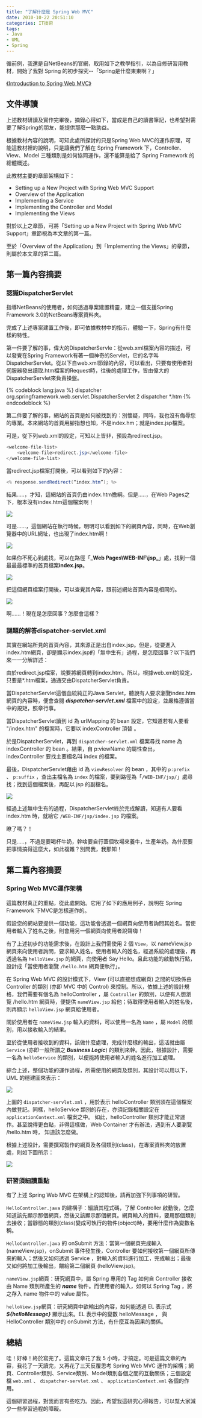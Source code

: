 ```yaml
---
title: "了解什麼是 Spring Web MVC"
date: 2010-10-22 20:51:10
categories: IT技術
tags:
- Java
- UML
- Spring
---
```


循前例，我還是自NetBeans的官網，取用如下之教學指引，以為自修研習用教材，開始了我對 Spring 的初步探究--「Spring是什麼東東啊？」
<!-- more -->

[《Introduction to Spring Web MVC》](https://netbeans.org/kb/docs/web/quickstart-webapps-spring.html)

## 文件導讀

上述教材研讀及實作完畢後，摘錄心得如下，當成是自己的讀書筆記，也希望對需要了解Spring的朋友，能提供那麼一點助益。

根據教材內容的說明，可知此處所探討的只是Spring Web MVC的運作原理，可能這教材裡的說明，只是讓我們了解在 Spring Framework 下，Controller、View、Model 三種類別是如何協同運作，還不能算是給了 Spring Framework 的總體概述。

此教材主要的章節架構如下：

 * Setting up a New Project with Spring Web MVC Support
 * Overview of the Application
 * Implementing a Service
 * Implementing the Controller and Model
 * Implementing the Views

對於以上之章節，可將「Setting up a New Project with Spring Web MVC Support」章節視為本文章的第一篇。

至於「Overview of the Application」到「Implementing the Views」的章節，則屬於本文章的第二篇。

## 第一篇內容摘要

### 認識DispatcherServlet

指導NetBeans的使用者，如何透過專案建置精靈，建立一個支援Spring Framework 3.0的NetBeans專案資料夾。

完成了上述專案建置工作後，即可依據教材中的指示，體驗一下，Spring有什麼樣的特性。

第一件要了解的事，偉大的DispatcherServle：從web.xml檔案內容的描述，可以發覺在Spring Framework有著一個神奇的Servlet，它的名字叫DispatcherServlet。從以下自web.xml節錄的內容，可以看出，只要有使用者對伺服器發出讀取.htm檔案的Request時，往後的處理工作，皆由偉大的DispatcherServlet來負責操盤。

{% codeblock lang:java %}
<servlet>
    <servlet-name>dispatcher</servlet-name>
    <servlet-class>org.springframework.web.servlet.DispatcherServlet</servlet-class>
    <load-on-startup>2</load-on-startup>
</servlet>
<servlet-mapping>
    <servlet-name>dispatcher</servlet-name>
    <url-pattern>*.htm</url-pattern>
</servlet-mapping>
{% endcodeblock %}

第二件要了解的事，網站的首頁是如何被找到的：別懷疑，同時，我也沒有侮辱您的專業。本來網站的首頁用腳指想也知，不是index.hm；就是index.jsp檔案。

可是，從下列web.xml的設定，可知以上皆非，預設為redirect.jsp。

```java
<welcome-file-list>
    <welcome-file>redirect.jsp</welcome-file>
</welcome-file-list>
```


當redirect.jsp檔案打開後，可以看到如下的內容：

``` java
<% response.sendRedirect(“index.htm”); %>
```

結果.....，才知，這網站的首頁仍由index.htm擔綱。但是.....，在Web Pages之下，根本沒有index.htm這個檔案啊！

![](http://lh3.googleusercontent.com/_40BYSx3mIfk/TME2a3TF0qI/AAAAAAAAA4s/q8rhJEdeCiM/s1600/image%5B2%5D.png)

可是......，這個網站在執行時候，明明可以看到如下的網頁內容，同時，在Web瀏覽器中的URL網址，也出現了index.htm啊！

![](http://lh3.googleusercontent.com/_40BYSx3mIfk/TME2cLkOd7I/AAAAAAAAA40/2_UylvnIRgA/s1600/image%5B6%5D.png)

如果你不死心到處找，可以在路徑「___Web Pages\WEB-INF\jsp\___」處，找到一個最最最標準的首頁檔案**index.jsp**。

![](http://lh3.googleusercontent.com/_40BYSx3mIfk/TME2dvrnzqI/AAAAAAAAA48/jTuOjbVwSek/s1600/image%5B12%5D.png)

把這個網頁檔案打開後，可以查覺其內容，跟前述網站首頁內容是相同的。

![](http://lh3.googleusercontent.com/_40BYSx3mIfk/TME2fERSynI/AAAAAAAAA5E/9vG6XkB1ef8/s1600/image%5B16%5D.png)

啊......！現在是怎麼回事？怎麼會這樣？



### 謎題的解答dispatcher-servlet.xml

其實在網站所見的首頁內容，其來源正是出自index.jsp。但是，從要進入index.htm網頁，卻是顯示index.jsp的「無中生有」過程，是怎麼回事？以下我們來一一分解詳述：

由於redirect.jsp檔案，說要將網頁轉到index.htm。所以，根據web.xml的設定，只要是*.htm檔案，通通交由DispatcherServlet負責。

當DispatcherServlet這個血統純正的Java Servlet，聽說有人要求瀏覽index.htm網頁的內容時，便會查閱 ***dispatcher-servlet.xml*** 檔案中的設定，並嚴格遵循當中的規矩，照章行事。

當DispatcherServlet讀到 id 為 urlMapping 的 bean 設定，它知道若有人要看 "/index.htm" 的檔案時，它要以 indexController 頂替 。

於是DispatcherServlet，再到 `dispatcher-servlet.xml` 檔案尋找 name 為 indexController 的 bean 。結果，自 p:viewName 的屬性查出，indexController 要找主要檔名叫 index 的檔案。

最後，DispatcherServlet藉由 id 為 `viewResolver` 的 bean ，其中的 `p:prefix` 、 `p:suffix` ，查出主檔名為 `index` 的檔案，要到路徑為「`/WEB-INF/jsp/`」處尋找；找到這個檔案後，再配以 jsp 的副檔名。

![](http://lh3.googleusercontent.com/_40BYSx3mIfk/TME2g4cp0mI/AAAAAAAAA5M/CKWLHGG6_OE/s1600/image%5B21%5D.png)

經過上述無中生有的過程，DispatcherServlet終於完成解讀，知道有人要看 index.htm 時，就給它 `/WEB-INF/jsp/index.jsp` 的檔案。

瞭了嗎？！

只是.....，不過是要喝杯牛奶，幹啥要自行蓋個牧場來養牛，生產年奶。為什麼要把事情搞得這麼大，如此複雜？別問我，我那知！



## 第二篇內容摘要

### Spring Web MVC運作架構

這篇教材真正的重點，從此處開始。它用了如下的應用例子，說明在 Spring Framework 下MVC是怎樣運作的。

假設您的網站要提供一個功能，這功能會透過一個網頁向使用者詢問其姓名。當使用者輸入了姓名之後，則會用另一個網頁向使用者說聲嗨！

有了上述初步的功能需求後，在設計上我們需使用 2 個 `View`，以 nameView.jsp 網頁來向使用者詢問，要求輸入姓名。使用者輸入的姓名，經過系統的處理後，再透過名為 `helloView.jsp` 的網頁，向使用者 Say Hello。且此功能的啟動執行點，設計成「當使用者瀏覽 `/hello.htm` 網頁便執行」。

在 Spring Web MVC 的設計模式下，View (可以直接想成網頁) 之間的切換係由 Controller 的類別 (亦即 MVC 中的 Control) 來控制。所以，依據上述的設計規格，我們需要有個名為 helloController ，屬 `Controller` 的類別，以便有人想瀏覽 /hello.htm 網頁時，便提供 `nameView.jsp` 給他；待取得使用者輸入的姓名後，則再顯示 `helloView.jsp` 網頁給使用者。

關於使用者在 `nameView.jsp` 輸入的資料，可以使用一名為 `Name` ，屬 `Model` 的類別，用以接收輸入的結果。

至於從使用者接收到的資料，該做什麼處理，完成什麼樣的輸出，這活就由屬 `Service` (亦即一般所謂之 ***Business Logic***) 的類別來幹。因此，根據設計，需要一名為 `helloService` 的類別，以便能將使用者輸入的姓名進行加工處理。

綜合上述，整個功能的運作過程，所需使用的網頁及類別，其設計可以用以下，UML 的穩建圖來表示：

![](http://lh4.ggpht.com/_40BYSx3mIfk/TME2jaihn8I/AAAAAAAAA5Y/3J-7uQf-RLo/image_thumb%5B12%5D.png?imgmax=800)

上圖的 `dispatcher-servlet.xml` ，用於表示 helloController 類別須在這個檔案內做登記。同樣，helloService 類別的存在，亦須記錄相關設定在 `applicationContext.xml` 檔案之中。 如此，helloController 類別才能正常運作。甚至說得更白點，非得這樣做，Web Container 才有辦法，遇到有人要瀏覽 /hello.htm 時， 知道該怎麼做。

根據上述設計，需要撰寫製作的網頁及各個類別(class)，在專案資料夾的放置處，則如下圖所示：

![](http://lh3.googleusercontent.com/_40BYSx3mIfk/TME2kDdeB2I/AAAAAAAAA5c/gtVGg8Txwdg/s1600/image%5B34%5D.png)

### 研習須細讀重點

有了上述 Spring Web MVC 在架構上的認知後，請再加強下列事項的研習。

`HelloController.java` 的建構子：細讀其程式碼，了解 Controller 啟動後，怎麼知道該先顯示那個網頁，然後又該顯示那個網頁。網頁輸入的資料，要用那個類別去接收；當靜態的類別(class)變成可執行的物件(object)時，要用什麼作為變數名稱。

`HelloController.java` 的 onSubmit 方法：當第一個網頁完成輸入 (nameView.jsp)，onSubmit 事件發生後，Controller 要如何接收第一個網頁所傳來的輸入；然後又如何透過 Service ，對輸入的資料進行加工，完成輸出；最後又如何將加工後輸出，餵給第二個網頁 (helloView.jsp)。

`nameView.jsp`網頁：研究網頁中，屬 Spring 專用的 Tag 如何自 Controller 接收由 Name 類別所產生的 ***name*** 物件。而使用者的輸入，如何以 Spring Tag ，將之存入 name 物件中的 value 屬性。

`helloView.jsp`網頁：研究網頁中欲輸出的內容，如何能透過 EL 表示式 ***${helloMessage}*** 顯示出來。EL 表示中的變數 helloMessage ， 與 HelloController 類別中的 onSubmit 方法，有什麼互為因果的關係。



## 總結

哇！好棒！終於寫完了。這篇文章花了我 5 小時，才搞定。可是這篇文章的內容，我花了一天讀完，又再花了三天反覆思考 Spring Web MVC 運作的架構；網頁、Controller類別、Service類別、Model類別各個之間的互動關係；三個設定檔 `web.xml` 、 `dispatcher-servlet.xml` 、 `applicationContext.xml` 各個的作用。

這個研習過程，對我而言有些吃力。因此，希望我這研究心得報告，可以幫大家減少一些學習過程的障礙。
